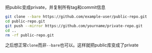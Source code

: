 把public变成private，并复制所有tag和commit信息
```sh
git clone --bare https://github.com/example-user/public-repo.git
cd public-repo.git
git push --mirror https://github.com/yourname/private-repo.git
cd ..
rm -rf public-repo.git
```
之后想正常`clone`而非`--bare`也可以。这样就把public库变成了private